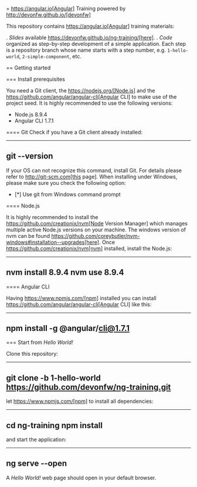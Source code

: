 = https://angular.io[Angular] Training powered by http://devonfw.github.io/[devonfw]

This repository contains https://angular.io[Angular] training materials:

. *Slides* available https://devonfw.github.io/ng-training/[here].
. *Code* organized as step-by-step development of a simple application. Each step is a repository branch whose name starts with a step number, e.g. `1-hello-world`, `2-simple-component`, etc.

== Getting started

=== Install prerequisites

You need a Git client, the https://nodejs.org/[Node.js] and the https://github.com/angular/angular-cli[Angular CLI] to make use of the project seed.
It is highly recommended to use the following versions:

* Node.js 8.9.4
* Angular CLI 1.7.1

==== Git
Check if you have a Git client already installed:

----
git --version
----

If your OS can not recognize this command, install Git. For details please refer to http://git-scm.com[this page].
When installing under Windows, please make sure you check the following option:

- [*] Use git from Windows command prompt

==== Node.js

It is highly recommended to install the https://github.com/creationix/nvm[Node Version Manager] which manages multiple active
Node.js versions on your machine. The windows version of nvm can be found https://github.com/coreybutler/nvm-windows#installation--upgrades[here].
Once https://github.com/creationix/nvm[nvm] installed, install the Node.js:

----
nvm install 8.9.4
nvm use 8.9.4
----

==== Angular CLI

Having https://www.npmjs.com/[npm] installed you can install https://github.com/angular/angular-cli[Angular CLI] like this:

----
npm install -g @angular/cli@1.7.1
----

=== Start from _Hello World!_

Clone this repository:

----
git clone -b 1-hello-world https://github.com/devonfw/ng-training.git
----

let https://www.npmjs.com/[npm] to install all dependencies:

----
cd ng-training
npm install
----

and start the application:

----
ng serve --open
----

A _Hello World!_ web page should open in your default browser.
